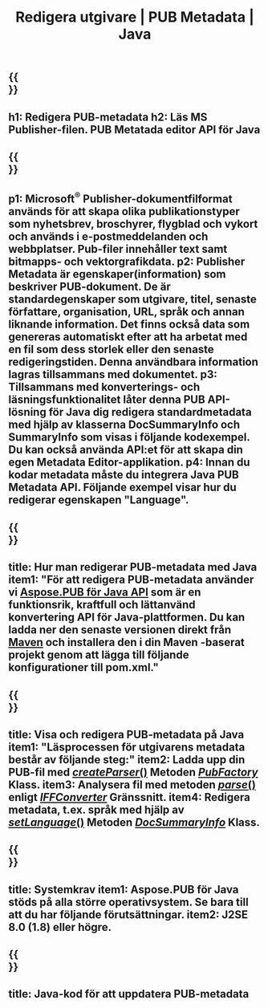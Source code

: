 ﻿---
translation: true
template: /_templates/metadata-java.md
title: Redigera utgivare | PUB Metadata | Java
description: Läs metadata för utgivarfiler med PUB Java API-lösning för flera plattformar. Lokalt Java API ger dig tillgång till egenskaperna SummaryInfo och DocSummaryInfo.
url: /java/metadata/pub/
metakeywords: redigera pub metadata java, pub fil metadata java, publisher metadata editor java, läs pub fil metadata java, läs pub metadata java
family: pub
platformtag: java
feature: metadata
aliases: /java/metadata/
---

{{<section banner>}}
---
h1: Redigera PUB-metadata
h2: Läs MS Publisher-filen. PUB Metatada editor API för Java
---

{{<section overview>}}
---
p1: Microsoft<sup>®</sup> Publisher-dokumentfilformat används för att skapa olika publikationstyper som nyhetsbrev, broschyrer, flygblad och vykort och används i e-postmeddelanden och webbplatser. Pub-filer innehåller text samt bitmapps- och vektorgrafikdata.
p2: Publisher Metadata är egenskaper(information) som beskriver PUB-dokument. De är standardegenskaper som utgivare, titel, senaste författare, organisation, URL, språk och annan liknande information. Det finns också data som genereras automatiskt efter att ha arbetat med en fil som dess storlek eller den senaste redigeringstiden. Denna användbara information lagras tillsammans med dokumentet.
p3: Tillsammans med konverterings- och läsningsfunktionalitet låter denna PUB API-lösning för Java dig redigera standardmetadata med hjälp av klasserna DocSummaryInfo och SummaryInfo som visas i följande kodexempel. Du kan också använda API:et för att skapa din egen Metadata Editor-applikation.
p4: Innan du kodar metadata måste du integrera Java PUB Metadata API. Följande exempel visar hur du redigerar egenskapen "Language".
---

{{<section widget>}}
---
title: Hur man redigerar PUB-metadata med Java
item1: "För att redigera PUB-metadata använder vi [Aspose.PUB för Java API](https://products.aspose.com/pub/java) som är en funktionsrik, kraftfull och lättanvänd konvertering API för Java-plattformen. Du kan ladda ner den senaste versionen direkt från [Maven](https://repository.aspose.com/webapp/#/artifacts/browse/tree/General/repo/com/aspose/aspose-pub) och installera den i din Maven -baserat projekt genom att lägga till följande konfigurationer till pom.xml."
---

{{<section feature1>}}
---
title: Visa och redigera PUB-metadata på Java
item1: "Läsprocessen för utgivarens metadata består av följande steg:"
item2: Ladda upp din PUB-fil med [*createParser*()](https://reference.aspose.com/pub/java/com.aspose.pub/PubFactory#createParser-java.lang.String-) Metoden [*PubFactory* ](https://reference.aspose.com/pub/java/com.aspose.pub/PubFactory) Klass.
item3: Analysera fil med metoden [*parse*()](https://reference.aspose.com/pub/java/com.aspose.pub/IPubParser#parse--) enligt [*IFFConverter*](https://reference.aspose.com/pub/java/com.aspose.pub/IPubParser) Gränssnitt.
item4: Redigera metadata, t.ex. språk med hjälp av [*setLanguage*()](https://reference.aspose.com/pub/java/com.aspose.pub/DocSummaryInfo#setLanguage-java.lang.String-) Metoden [*DocSummaryInfo*](https://reference.aspose.com/pub/java/com.aspose.pub/DocSummaryInfo) Klass.
---

{{<section feature2>}}
---
title: Systemkrav
item1: Aspose.PUB för Java stöds på alla större operativsystem. Se bara till att du har följande förutsättningar.
item2: J2SE 8.0 (1.8) eller högre.
---

{{<section codeexample>}}
---
title: Java-kod för att uppdatera PUB-metadata
---